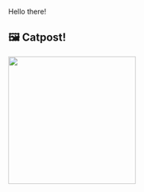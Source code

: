 Hello there!



## 🖼️ Catpost!

<sub>
    <img src="https://cdn2.thecatapi.com/images/r5FkDFDre.jpg" height="256">
</sub>

